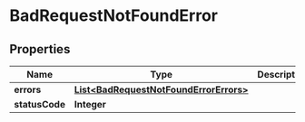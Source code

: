 

# BadRequestNotFoundError


## Properties

| Name | Type | Description | Notes |
|------------ | ------------- | ------------- | -------------|
|**errors** | [**List&lt;BadRequestNotFoundErrorErrors&gt;**](BadRequestNotFoundErrorErrors.md) |  |  [optional] |
|**statusCode** | **Integer** |  |  [optional] |




